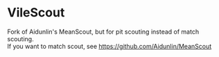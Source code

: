 # VileScout

Fork of Aidunlin's MeanScout, but for pit scouting instead of match scouting.  
If you want to match scout, see https://github.com/Aidunlin/MeanScout  
